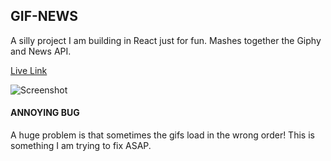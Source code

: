 ## GIF-NEWS
A silly project I am building in React just for fun.
Mashes together the Giphy and News API.

[Live Link](https://juliantreweeke.github.io/gif-news/)

![Screenshot](https://i.imgur.com/ykUaDpU.png)

#### ANNOYING BUG 
A huge problem is that sometimes the gifs load in the wrong order!
This is something I am trying to fix ASAP.

